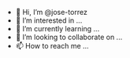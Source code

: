 - 👋 Hi, I’m @jose-torrez
- 👀 I’m interested in ...
- 🌱 I’m currently learning ...
- 💞️ I’m looking to collaborate on ...
- 📫 How to reach me ...

<!---
jose-torrez/jose-torrez is a ✨ special ✨ repository because its `README.md` (this file) appears on your GitHub profile.
You can click the Preview link to take a look at your changes.
--->
